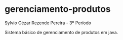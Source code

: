 # gerenciamento-produtos
Sylvio Cézar Rezende Pereira   -   3º Período

Sistema básico de gerenciamento de produtos em java.
